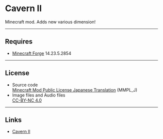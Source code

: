 # Cavern II
Minecraft mod. Adds new various dimension!

----
## Requires
* [Minecraft Forge](http://files.minecraftforge.net/) 14.23.5.2854

----
## License
* Source code  
[Minecraft Mod Public License Japanese Translation](https://dl.dropboxusercontent.com/u/51943112/MMPL_J.txt) (MMPL_J)
* Image files and Audio files  
[CC-BY-NC 4.0](http://creativecommons.org/licenses/by-nc/4.0/)

----
## Links
* [Cavern II](http://minecraft.curseforge.com/projects/cavern2)
